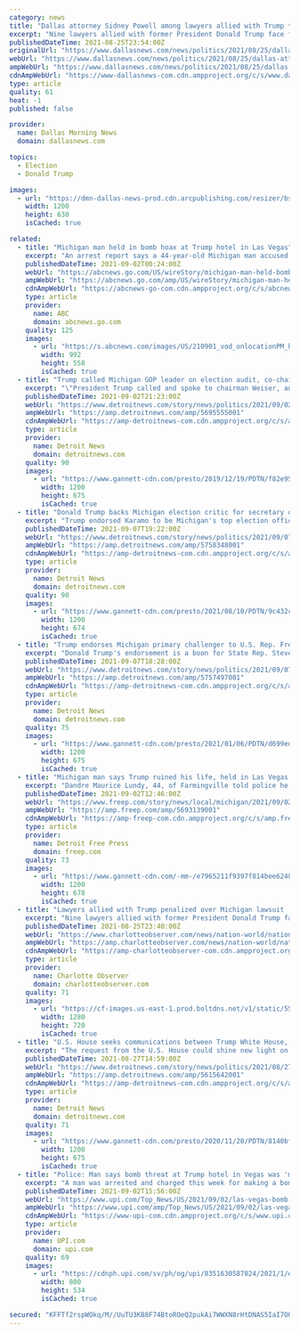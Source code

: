 ```yaml
---
category: news
title: "Dallas attorney Sidney Powell among lawyers allied with Trump to be penalized over Michigan lawsuit"
excerpt: "Nine lawyers allied with former President Donald Trump face financial penalties and other sanctions after a judge Wednesday said they had"
publishedDateTime: 2021-08-25T23:54:00Z
originalUrl: "https://www.dallasnews.com/news/politics/2021/08/25/dallas-attorney-sidney-powell-among-lawyers-allied-with-trump-penalized-over-michigan-lawsuit/"
webUrl: "https://www.dallasnews.com/news/politics/2021/08/25/dallas-attorney-sidney-powell-among-lawyers-allied-with-trump-penalized-over-michigan-lawsuit/"
ampWebUrl: "https://www.dallasnews.com/news/politics/2021/08/25/dallas-attorney-sidney-powell-among-lawyers-allied-with-trump-penalized-over-michigan-lawsuit/?outputType=amp"
cdnAmpWebUrl: "https://www-dallasnews-com.cdn.ampproject.org/c/s/www.dallasnews.com/news/politics/2021/08/25/dallas-attorney-sidney-powell-among-lawyers-allied-with-trump-penalized-over-michigan-lawsuit/?outputType=amp"
type: article
quality: 61
heat: -1
published: false

provider:
  name: Dallas Morning News
  domain: dallasnews.com

topics:
  - Election
  - Donald Trump

images:
  - url: "https://dmn-dallas-news-prod.cdn.arcpublishing.com/resizer/bsGv3kupQn2C0Toxiu_4rh68Ito=/1200x630/smart/filters:no_upscale()/cloudfront-us-east-1.images.arcpublishing.com/dmn/2DI6CDQCQ7AVQJL7JQDPIE2Q3Q.jpg"
    width: 1200
    height: 630
    isCached: true

related:
  - title: "Michigan man held in bomb hoax at Trump hotel in Las Vegas"
    excerpt: "An arrest report says a 44-year-old Michigan man accused of creating a bomb hoax at the Trump International Hotel in Las Vegas told investigators he wanted to send a message that former Republican Pre"
    publishedDateTime: 2021-09-02T00:24:00Z
    webUrl: "https://abcnews.go.com/US/wireStory/michigan-man-held-bomb-hoax-trump-hotel-las-79778041"
    ampWebUrl: "https://abcnews.go.com/amp/US/wireStory/michigan-man-held-bomb-hoax-trump-hotel-las-79778041"
    cdnAmpWebUrl: "https://abcnews-go-com.cdn.ampproject.org/c/s/abcnews.go.com/amp/US/wireStory/michigan-man-held-bomb-hoax-trump-hotel-las-79778041"
    type: article
    provider:
      name: ABC
      domain: abcnews.go.com
    quality: 125
    images:
      - url: "https://s.abcnews.com/images/US/210901_vod_onlocationPM_hpMain_16x9_992.jpg"
        width: 992
        height: 558
        isCached: true
  - title: "Trump called Michigan GOP leader on election audit, co-chair says"
    excerpt: "\"President Trump called and spoke to chairman Weiser, and they had a conversation,\" Meshawn Maddock told a GOP group, according to a recording."
    publishedDateTime: 2021-09-02T21:23:00Z
    webUrl: "https://www.detroitnews.com/story/news/politics/2021/09/02/trump-called-michigan-gop-leader-election-audit-co-chair-says/5695555001/"
    ampWebUrl: "https://amp.detroitnews.com/amp/5695555001"
    cdnAmpWebUrl: "https://amp-detroitnews-com.cdn.ampproject.org/c/s/amp.detroitnews.com/amp/5695555001"
    type: article
    provider:
      name: Detroit News
      domain: detroitnews.com
    quality: 90
    images:
      - url: "https://www.gannett-cdn.com/presto/2019/12/19/PDTN/f82e95e2-ecbf-4b17-ba85-069563df9ec5-2019-1218-rb-me-trump-rally518.jpg?auto=webp&crop=3399,1912,x0,y173&format=pjpg&width=1200"
        width: 1200
        height: 675
        isCached: true
  - title: "Donald Trump backs Michigan election critic for secretary of state"
    excerpt: "Trump endorsed Karamo to be Michigan's top election official, saying she is \"strong on crime, including the massive crime of election fraud.\""
    publishedDateTime: 2021-09-07T19:22:00Z
    webUrl: "https://www.detroitnews.com/story/news/politics/2021/09/07/donald-trump-backs-michigan-election-critic-secretary-state/5758348001/"
    ampWebUrl: "https://amp.detroitnews.com/amp/5758348001"
    cdnAmpWebUrl: "https://amp-detroitnews-com.cdn.ampproject.org/c/s/amp.detroitnews.com/amp/5758348001"
    type: article
    provider:
      name: Detroit News
      domain: detroitnews.com
    quality: 90
    images:
      - url: "https://www.gannett-cdn.com/presto/2021/08/10/PDTN/9c432c84-1715-46d4-b7ab-93a95217f457-Kristina_Karamo.jpg?auto=webp&crop=399,224,x1,y53&format=pjpg&width=1200"
        width: 1200
        height: 674
        isCached: true
  - title: "Trump endorses Michigan primary challenger to U.S. Rep. Fred Upton"
    excerpt: "Donald Trump's endorsement is a boon for State Rep. Steve Carra, who has led the push in the Legislature for an audit of the 2020 election results."
    publishedDateTime: 2021-09-07T18:28:00Z
    webUrl: "https://www.detroitnews.com/story/news/politics/2021/09/07/trump-endorses-michigan-primary-challenger-u-s-rep-upton/5757497001/"
    ampWebUrl: "https://amp.detroitnews.com/amp/5757497001"
    cdnAmpWebUrl: "https://amp-detroitnews-com.cdn.ampproject.org/c/s/amp.detroitnews.com/amp/5757497001"
    type: article
    provider:
      name: Detroit News
      domain: detroitnews.com
    quality: 75
    images:
      - url: "https://www.gannett-cdn.com/presto/2021/01/06/PDTN/d699eda2-071d-4619-b3ae-53a1504517d6-010621-tm-MI_Capitol_Protest-0337.jpg?auto=webp&crop=3072,1728,x1294,y611&format=pjpg&width=1200"
        width: 1200
        height: 675
        isCached: true
  - title: "Michigan man says Trump ruined his life, held in Las Vegas hotel bomb hoax"
    excerpt: "Dandre Maurice Lundy, 44, of Farmingville told police he put a Bible, a rock, a $1 bill and handwritten \"scriptures\" in a suitcase left at the hotel."
    publishedDateTime: 2021-09-02T12:46:00Z
    webUrl: "https://www.freep.com/story/news/local/michigan/2021/09/02/michigan-man-trump-hotel-las-vegas-bomb-hoax/5693139001/"
    ampWebUrl: "https://amp.freep.com/amp/5693139001"
    cdnAmpWebUrl: "https://amp-freep-com.cdn.ampproject.org/c/s/amp.freep.com/amp/5693139001"
    type: article
    provider:
      name: Detroit Free Press
      domain: freep.com
    quality: 73
    images:
      - url: "https://www.gannett-cdn.com/-mm-/e7965211f9397f814bee6248a15448630f8b1fa1/c=0-0-4890-2763/local/-/media/2017/04/10/USATODAY/USATODAY/636274355913027021-0425-TrumpHotelLV01.JPG?auto=webp&format=pjpg&width=1200"
        width: 1200
        height: 678
        isCached: true
  - title: "Lawyers allied with Trump penalized over Michigan lawsuit | Charlotte Observer"
    excerpt: "Nine lawyers allied with former President Donald Trump face financial penalties and other sanctions in Michigan."
    publishedDateTime: 2021-08-25T23:40:00Z
    webUrl: "https://www.charlotteobserver.com/news/nation-world/national/article253747698.html"
    ampWebUrl: "https://amp.charlotteobserver.com/news/nation-world/national/article253747698.html"
    cdnAmpWebUrl: "https://amp-charlotteobserver-com.cdn.ampproject.org/c/s/amp.charlotteobserver.com/news/nation-world/national/article253747698.html"
    type: article
    provider:
      name: Charlotte Observer
      domain: charlotteobserver.com
    quality: 71
    images:
      - url: "https://cf-images.us-east-1.prod.boltdns.net/v1/static/5502557042001/c4cef625-20b7-4900-8d0e-b7aea9ac60c8/04971208-0b7e-48a6-9be9-aacd9ccfcccd/1280x720/match/image.jpg"
        width: 1280
        height: 720
        isCached: true
  - title: "U.S. House seeks communications between Trump White House, Michigan Republicans"
    excerpt: "The request from the U.S. House could shine new light on Trump's efforts to challenge the results in Michigan and ho GOP leaders responded."
    publishedDateTime: 2021-08-27T14:59:00Z
    webUrl: "https://www.detroitnews.com/story/news/politics/2021/08/27/u-s-house-probes-trump-officials-exchanges-michigan-republicans/5615642001/"
    ampWebUrl: "https://amp.detroitnews.com/amp/5615642001"
    cdnAmpWebUrl: "https://amp-detroitnews-com.cdn.ampproject.org/c/s/amp.detroitnews.com/amp/5615642001"
    type: article
    provider:
      name: Detroit News
      domain: detroitnews.com
    quality: 71
    images:
      - url: "https://www.gannett-cdn.com/presto/2020/11/20/PDTN/8140bfd9-923a-4361-ba55-472e22f7b483-RTX8AUU7.JPG?auto=webp&crop=2529,1423,x0,y122&format=pjpg&width=1200"
        width: 1200
        height: 675
        isCached: true
  - title: "Police: Man says bomb threat at Trump hotel in Vegas was 'message' to ex-president"
    excerpt: "A man was arrested and charged this week for making a bomb threat at the Trump International Hotel in Las Vegas -- as a \"message\" to say the former president ruined his life over the last few years."
    publishedDateTime: 2021-09-02T15:56:00Z
    webUrl: "https://www.upi.com/Top_News/US/2021/09/02/las-vegas-bomb-threat-donald-trump/8351630587824/"
    ampWebUrl: "https://www.upi.com/amp/Top_News/US/2021/09/02/las-vegas-bomb-threat-donald-trump/8351630587824/"
    cdnAmpWebUrl: "https://www-upi-com.cdn.ampproject.org/c/s/www.upi.com/amp/Top_News/US/2021/09/02/las-vegas-bomb-threat-donald-trump/8351630587824/"
    type: article
    provider:
      name: UPI.com
      domain: upi.com
    quality: 69
    images:
      - url: "https://cdnph.upi.com/sv/ph/og/upi/8351630587824/2021/1/e1d3d27e6a20dd92244b9489011657aa/v1.5/Police-Man-says-bomb-threat-at-Trump-hotel-in-Vegas-was-message-to-ex-president.jpg"
        width: 800
        height: 534
        isCached: true

secured: "KFFTf2rspWOkq/M//UuTU3KB8F74BtoROeQ2pukAi7WWXN8rHtDNAS5IaI7O0EDT9VGA+/O2UFdLtQUmaphtoehxO7oZIInBb8qdVZYr1HbQ1YjYtVKfVoEcvmUcQ9I/CzjZuAelYZACAzSbHNJA8bbgQMebtyp49AlyvvXUTDtIHZB2dmH9A5qgrCDiYCGETqDUPQbpfuVGCkvWvBIOudWxh2U70M6wYfkht59ELuWNfZbv+oVetNlulU5HhQsx1yTHQCZEeblKzf0YqeJgHSFKzkumINYnLzLa+W5EREu1nusvaIy0Dw9ZXDmwaOk8gkzNvJQI6ObghtcJx28ICHcYA5mCeYaYJodU0tYU8rw=;s7eNEQiTQMl5FLZquyOO5w=="
---
```


